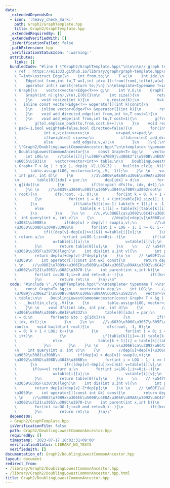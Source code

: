 ```yaml
---
data:
  _extendedDependsOn:
  - icon: ':heavy_check_mark:'
    path: Graph2/GraphTemplate.hpp
    title: Graph2/GraphTemplate.hpp
  _extendedRequiredBy: []
  _extendedVerifiedWith: []
  _isVerificationFailed: false
  _pathExtension: hpp
  _verificationStatusIcon: ':warning:'
  attributes:
    links: []
  bundledCode: "#line 1 \"Graph2/GraphTemplate.hpp\"\n\n\n\n// graph template\n//\
    \ ref : https://ei1333.github.io/library/graph/graph-template.hpp\ntemplate<typename\
    \ T=int>\nstruct Edge{\n    int from,to;\n    T w;\n    int idx;\n    Edge()=default;\n\
    \    Edge(int from,int to,T w=1,int idx=-1):from(from),to(to),w(w),idx(idx){}\n\
    \    operator int() const{return to;}\n};\n\ntemplate<typename T=int>\nstruct\
    \ Graph{\n    vector<vector<Edge<T>>> g;\n    int V,E;\n    Graph()=default;\n\
    \    Graph(int n):g(n),V(n),E(0){}\n\n    int size(){\n        return (int)g.size();\n\
    \    }\n    void resize(int k){\n        g.resize(k);\n        V=k;\n    }\n \
    \   inline const vector<Edge<T>> &operator[](int k)const{\n        return (g.at(k));\n\
    \    }\n    inline vector<Edge<T>> &operator[](int k){\n        return (g.at(k));\n\
    \    }\n    void add_directed_edge(int from,int to,T cost=1){\n        g[from].emplace_back(from,to,cost,E++);\n\
    \    }\n    void add_edge(int from,int to,T cost=1){\n        g[from].emplace_back(from,to,cost,E);\n\
    \        g[to].emplace_back(to,from,cost,E++);\n    }\n    void read(int m,int\
    \ pad=-1,bool weighted=false,bool directed=false){\n        for(int i=0;i<m;i++){\n\
    \            int u,v;cin>>u>>v;\n            u+=pad,v+=pad;\n            T w=T(1);\n\
    \            if(weighted) cin>>w;\n            if(directed) add_directed_edge(u,v,w);\n\
    \            else         add_edge(u,v,w);\n        }\n    }\n};\n\n\n#line 2\
    \ \"Graph2/DoublingLowestCommonAncestor.hpp\"\n\ntemplate< typename T >\nstruct\
    \ DoublingLowestCommonAncestor{\n    const Graph<T> &g;\n    vector<int> dep;\n\
    \    int LOG;\n    //table[i][j]\u306F\u70B9j\u306E2^i\u500B\u4E0A\u306E\u89AA\
    \u60C5\u5831\n    vector<vector<int>> table;\n\n    DoublingLowestCommonAncestor(const\
    \ Graph< T > &g_) : g(g_), dep(g_.V),LOG(32 - __builtin_clz(g_.V))\n    {\n  \
    \      table.assign(LOG, vector<int>(g_.V, -1));\n    }\n \n    void dfs(int idx,\
    \ int par, int d)\n    {\n        //1\u500B\u4E0A\u306E\u89AA\u306E\u8A18\u9332\
    \n        table[0][idx] = par;\n        dep[idx] = d;\n        for(auto &to :\
    \ g[idx])\n        {\n            if(to!=par) dfs(to, idx, d+1);\n        }\n\
    \    }\n \n    //\u6839\u3068\u3057\u305F\u3044\u70B9\u3092root\n    void build(int\
    \ root){\n        dfs(root, -1, 0);\n        for(int k = 0; k + 1 < LOG; k++)\n\
    \        {\n            for(int i = 0; i < (int)table[k].size(); i++)\n      \
    \      {\n                if(table[k][i]==-1) table[k + 1][i] = -1;\n        \
    \        else                table[k + 1][i] = table[k][table[k][i]];\n      \
    \      }\n        }\n    }\n \n    //u,v\u306Elca\u3092\u6C42\u3081\u308B\n  \
    \  int query(int u, int v)\n    {\n        //dep[u]>dep[v]\u3068\u3057\u3066\u9032\
    \u3081\u308B\n        if(dep[u] > dep[v]) swap(u,v);\n        //\u6DF1\u3055\u3092\
    \u305D\u308D\u3048\u308B\n        for(int i = LOG - 1; i >= 0; i--)\n        {\n\
    \            if(((dep[v]-dep[u])>>i)&1) v=table[i][v];\n        }\n        if(u==v)\
    \ return u;\n        for(int i=LOG-1;i>=0;i--){\n            if(table[i][u]!=table[i][v]){\n\
    \                u=table[i][u];\n                v=table[i][v];\n            }\n\
    \        }\n        return table[0][u];\n    }\n    \n    // \u547C\u3073\u51FA\
    \u3059\u305F\u3073O(logn)\n    int dis(int u,int v){\n        int p=query(u,v);\n\
    \        return dep[u]+dep[v]-2*dep[p];\n    }\n \n    // \u6DF1\u3055\u3092\u8FD4\
    \u3059\n    int operator[](const int &k) const{\n        return dep[k];\n    }\n\
    \ \n    //\u9802\u70B9x\u306Ek\u500B\u4E0A\u306E\u89AA\u3092\u6C42\u3081\u308B\
    \u3002\u7121\u3051\u308C\u3070-1\n    int parent(int x,int k){\n        int ret=x;\n\
    \        for(int i=LOG-1;i>=0 and ret>=0;i--){\n            if((k>>i)&1) ret=table[i][ret];\n\
    \        }\n        return ret;\n    }\n};\n"
  code: "#include \"./GraphTemplate.hpp\"\n\ntemplate< typename T >\nstruct DoublingLowestCommonAncestor{\n\
    \    const Graph<T> &g;\n    vector<int> dep;\n    int LOG;\n    //table[i][j]\u306F\
    \u70B9j\u306E2^i\u500B\u4E0A\u306E\u89AA\u60C5\u5831\n    vector<vector<int>>\
    \ table;\n\n    DoublingLowestCommonAncestor(const Graph< T > &g_) : g(g_), dep(g_.V),LOG(32\
    \ - __builtin_clz(g_.V))\n    {\n        table.assign(LOG, vector<int>(g_.V, -1));\n\
    \    }\n \n    void dfs(int idx, int par, int d)\n    {\n        //1\u500B\u4E0A\
    \u306E\u89AA\u306E\u8A18\u9332\n        table[0][idx] = par;\n        dep[idx]\
    \ = d;\n        for(auto &to : g[idx])\n        {\n            if(to!=par) dfs(to,\
    \ idx, d+1);\n        }\n    }\n \n    //\u6839\u3068\u3057\u305F\u3044\u70B9\u3092\
    root\n    void build(int root){\n        dfs(root, -1, 0);\n        for(int k\
    \ = 0; k + 1 < LOG; k++)\n        {\n            for(int i = 0; i < (int)table[k].size();\
    \ i++)\n            {\n                if(table[k][i]==-1) table[k + 1][i] = -1;\n\
    \                else                table[k + 1][i] = table[k][table[k][i]];\n\
    \            }\n        }\n    }\n \n    //u,v\u306Elca\u3092\u6C42\u3081\u308B\
    \n    int query(int u, int v)\n    {\n        //dep[u]>dep[v]\u3068\u3057\u3066\
    \u9032\u3081\u308B\n        if(dep[u] > dep[v]) swap(u,v);\n        //\u6DF1\u3055\
    \u3092\u305D\u308D\u3048\u308B\n        for(int i = LOG - 1; i >= 0; i--)\n  \
    \      {\n            if(((dep[v]-dep[u])>>i)&1) v=table[i][v];\n        }\n \
    \       if(u==v) return u;\n        for(int i=LOG-1;i>=0;i--){\n            if(table[i][u]!=table[i][v]){\n\
    \                u=table[i][u];\n                v=table[i][v];\n            }\n\
    \        }\n        return table[0][u];\n    }\n    \n    // \u547C\u3073\u51FA\
    \u3059\u305F\u3073O(logn)\n    int dis(int u,int v){\n        int p=query(u,v);\n\
    \        return dep[u]+dep[v]-2*dep[p];\n    }\n \n    // \u6DF1\u3055\u3092\u8FD4\
    \u3059\n    int operator[](const int &k) const{\n        return dep[k];\n    }\n\
    \ \n    //\u9802\u70B9x\u306Ek\u500B\u4E0A\u306E\u89AA\u3092\u6C42\u3081\u308B\
    \u3002\u7121\u3051\u308C\u3070-1\n    int parent(int x,int k){\n        int ret=x;\n\
    \        for(int i=LOG-1;i>=0 and ret>=0;i--){\n            if((k>>i)&1) ret=table[i][ret];\n\
    \        }\n        return ret;\n    }\n};"
  dependsOn:
  - Graph2/GraphTemplate.hpp
  isVerificationFile: false
  path: Graph2/DoublingLowestCommonAncestor.hpp
  requiredBy: []
  timestamp: '2023-07-17 18:02:31+09:00'
  verificationStatus: LIBRARY_NO_TESTS
  verifiedWith: []
documentation_of: Graph2/DoublingLowestCommonAncestor.hpp
layout: document
redirect_from:
- /library/Graph2/DoublingLowestCommonAncestor.hpp
- /library/Graph2/DoublingLowestCommonAncestor.hpp.html
title: Graph2/DoublingLowestCommonAncestor.hpp
---
```

